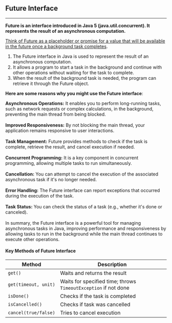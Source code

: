 ## Future Interface
<hr/>

**Future<V> is an interface introduced in Java 5 (java.util.concurrent). It represents the result of an asynchronous computation.**

<ins>Think of Future as a placeholder or promise for a value that will be available in the future once a background task completes</ins>.

1.  The Future interface in Java is used to represent the result of an asynchronous computation. 
2.  It allows a program to start a task in the background and continue with other operations without waiting for the task to complete. 
3.  When the result of the background task is needed, the program can retrieve it through the Future object.


**Here are some reasons why you might use the Future interface**:

**Asynchronous Operations:**
It enables you to perform long-running tasks, such as network requests or complex calculations, in the background, preventing the main thread from being blocked.<br/><br/>
**Improved Responsiveness:**
By not blocking the main thread, your application remains responsive to user interactions.<br/><br/>
**Task Management:**
Future provides methods to check if the task is complete, retrieve the result, and cancel execution if needed.<br/><br/>
**Concurrent Programming:**
It is a key component in concurrent programming, allowing multiple tasks to run simultaneously.<br/><br/>
**Cancellation:**
You can attempt to cancel the execution of the associated asynchronous task if it's no longer needed.<br/><br/>
**Error Handling:**
The Future interface can report exceptions that occurred during the execution of the task.<br/><br/>
**Task Status:**
You can check the status of a task (e.g., whether it's done or canceled).<br/><br/>
In summary, the Future interface is a powerful tool for managing asynchronous tasks in Java, improving performance and responsiveness by allowing tasks to run in the background while the main thread continues to execute other operations.


#### Key Methods of Future Interface

| Method               | Description                                                     |
| -------------------- | --------------------------------------------------------------- |
| `get()`              | Waits and returns the result                                    |
| `get(timeout, unit)` | Waits for specified time; throws `TimeoutException` if not done |
| `isDone()`           | Checks if the task is completed                                 |
| `isCancelled()`      | Checks if task was cancelled                                    |
| `cancel(true/false)` | Tries to cancel execution                                       |
